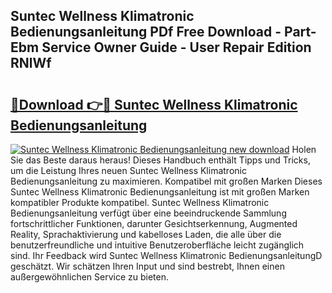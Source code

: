 ## Suntec Wellness Klimatronic Bedienungsanleitung PDf Free Download - Part-Ebm Service Owner Guide - User Repair Edition RNlWf

# <h2><a href="http://df0r5k.blite.top/?on=Suntec+Wellness+Klimatronic+Bedienungsanleitung">🔗Download 👉🔴 Suntec Wellness Klimatronic Bedienungsanleitung</a></h2>

[![Suntec Wellness Klimatronic Bedienungsanleitung new download](https://i.imgur.com/lujVjoI.png)](http://df0r5k.blite.top/?on=Suntec+Wellness+Klimatronic+Bedienungsanleitung)
Holen Sie das Beste daraus heraus! Dieses Handbuch enthält Tipps und Tricks, um die Leistung Ihres neuen Suntec Wellness Klimatronic Bedienungsanleitung zu maximieren. Kompatibel mit großen Marken Dieses Suntec Wellness Klimatronic Bedienungsanleitung ist mit großen Marken kompatibler Produkte kompatibel. Suntec Wellness Klimatronic Bedienungsanleitung verfügt über eine beeindruckende Sammlung fortschrittlicher Funktionen, darunter Gesichtserkennung, Augmented Reality, Sprachaktivierung und kabelloses Laden, die alle über die benutzerfreundliche und intuitive Benutzeroberfläche leicht zugänglich sind. Ihr Feedback wird Suntec Wellness Klimatronic BedienungsanleitungD geschätzt. Wir schätzen Ihren Input und sind bestrebt, Ihnen einen außergewöhnlichen Service zu bieten.
